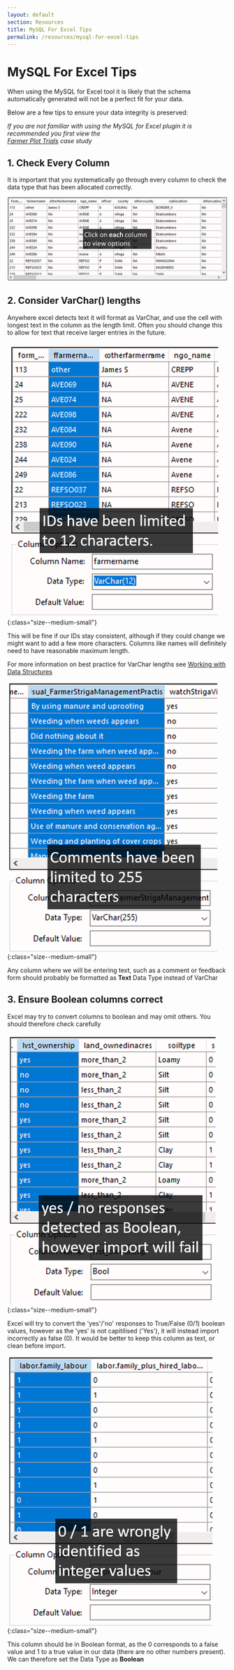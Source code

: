 ```yaml
---
layout: default
section: Resources
title: MySQL For Excel Tips
permalink: /resources/mysql-for-excel-tips
---
```


# MySQL For Excel Tips

When using the MySQL for Excel tool it is likely that the schema automatically generated will not be a perfect fit for your data.

Below are a few tips to ensure your data integrity is preserved:

_If you are not familiar with using the MySQL for Excel plugin it is recommended you first view the_  
_[Farmer Plot Trials](/case-study/farmer-plot-trials) case study_

## 1. Check Every Column

It is important that you systematically go through every column to check the data type that has been allocated correctly.

![image](/assets/images/Resources/mysql-for-excel-1.png)

## 2. Consider VarChar() lengths

Anywhere excel detects text it will format as VarChar, and use the cell with longest text in the column as the length limit. Often you should change this to allow for text that receive larger entries in the future.

![image](/assets/images/Resources/mysql-for-excel-2.png){:class="size--medium-small"}

This will be fine if our IDs stay consistent, although if they could change we might want to add a few more characters. Columns like names will definitely need to have reasonable maximum length.

For more information on best practice for VarChar lengths see <a href="/concepts/data-structures" target="_blank">Working with Data Structures</a>

![image](/assets/images/Resources/mysql-for-excel-3.png){:class="size--medium-small"}

Any column where we will be entering text, such as a comment or feedback form should probably be formatted as **Text** Data Type instead of VarChar

## 3. Ensure Boolean columns correct

Excel may try to convert columns to boolean and may omit others. You should therefore check carefully

![image](/assets/images/Resources/mysql-for-excel-4.png){:class="size--medium-small"}

Excel will try to convert the 'yes'/'no' responses to True/False (0/1) boolean values, however as the 'yes' is not capitilised ('Yes'), it will instead import incorrectly as false (0). It would be better to keep this column as text, or clean before import.

![image](/assets/images/Resources/mysql-for-excel-5.png){:class="size--medium-small"}

This column should be in Boolean format, as the 0 corresponds to a false value and 1 to a true value in our data (there are no other numbers present). We can therefore set the Data Type as **Boolean**
